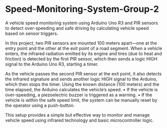 # Speed-Monitoring-System-Group-2
A vehicle speed monitoring system using Arduino Uno R3 and PIR sensors to detect over-speeding and safe driving by calculating vehicle speed based on sensor triggers.


In this project, two PIR sensors are mounted 100 meters apart—one at the entry point and the other at the exit point of a road segment. When a vehicle enters, the infrared radiation emitted by its engine and tires (due to heat and friction) is detected by the first PIR sensor, which then sends a logic HIGH signal to the Arduino Uno R3, starting a timer.

As the vehicle passes the second PIR sensor at the exit point, it also detects the infrared signature and sends another logic HIGH signal to the Arduino, which then stops the timer. Using the known distance (100 meters) and the time elapsed, the Arduino calculates the vehicle’s speed.
	•	If the vehicle is over-speeding, a piezoelectric buzzer is triggered as a warning.
	•	If the vehicle is within the safe speed limit, the system can be manually reset by the operator using a push-button.

This setup provides a simple but effective way to monitor and manage vehicle speed using infrared technology and basic microcontroller logic.
